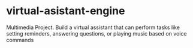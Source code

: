 # virtual-asistant-engine
Multimedia Project. Build a virtual assistant that can perform tasks like setting reminders, answering questions, or playing music based on voice commands
